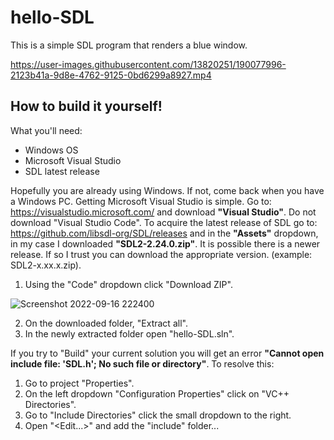 # hello-SDL

This is a simple SDL program that renders a blue window.

https://user-images.githubusercontent.com/13820251/190077996-2123b41a-9d8e-4762-9125-0bd6299a8927.mp4

## How to build it yourself!

What you'll need:
- Windows OS
- Microsoft Visual Studio
- SDL latest release

Hopefully you are already using Windows. If not, come back when you have a Windows PC. Getting Microsoft Visual Studio is simple. Go to: https://visualstudio.microsoft.com/ and download **"Visual Studio"**. Do not download "Visual Studio Code". To acquire the latest release of SDL go to: https://github.com/libsdl-org/SDL/releases and in the **"Assets"** dropdown, in my case I downloaded **"SDL2-2.24.0.zip"**. It is possible there is a newer release. If so I trust you can download the appropriate version. (example: SDL2-x.xx.x.zip). 

1. Using the "Code" dropdown click "Download ZIP".

![Screenshot 2022-09-16 222400](https://user-images.githubusercontent.com/13820251/190836906-3351084e-cf99-41b4-83bf-ad80c9dac145.png)

2. On the downloaded folder, "Extract all".
3. In the newly extracted folder open "hello-SDL.sln".

If you try to "Build" your current solution you will get an error **"Cannot open include file: 'SDL.h'; No such file or directory"**. To resolve this:

1. Go to project "Properties".
2. On the left dropdown "Configuration Properties" click on "VC++ Directories".
3. Go to "Include Directories" click the small dropdown to the right.
4. Open "<Edit...>" and add the "include" folder...
